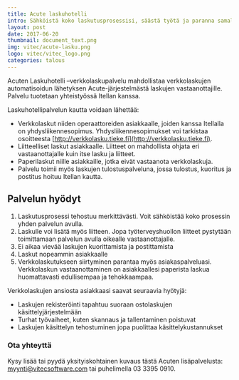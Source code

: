 ```yaml
---
title: Acute laskuhotelli
intro: Sähköistä koko laskutusprosessisi, säästä työtä ja paranna samalla asiakaspalveluasi
layout: post
date: 2017-06-20
thumbnail: document_text.png
img: vitec/acute-lasku.png
logo: vitec/vitec_logo.png
categories: talous
---
```


<i class="fa fa-envelope-o fa-5x fa-pull-left" aria-hidden="true"></i>
Acuten Laskuhotelli –verkkolaskupalvelu mahdollistaa verkkolaskujen automatisoidun lähetyksen Acute-järjestelmästä 
laskujen vastaanottajille. Palvelu tuotetaan yhteistyössä Itellan kanssa. 

Laskuhotellipalvelun kautta voidaan lähettää:

- Verkkolaskut niiden operaattoreiden asiakkaalle, joiden kanssa Itellalla on yhdysliikennesopimus. Yhdysliikennesopimukset voi tarkistaa 
osoitteesta [http://verkkolasku.tieke.fi](http://verkkolasku.tieke.fi).
- Liitteelliset laskut asiakkaalle. Liitteet on mahdollista ohjata eri vastaanottajalle kuin itse lasku ja liitteet.  
- Paperilaskut niille asiakkaille, jotka eivät vastaanota verkkolaskuja.
- Palvelu toimii myös laskujen tulostuspalveluna, jossa tulostus, kuoritus ja postitus hoituu Itellan kautta.

## Palvelun hyödyt

1. Laskutusprosessi tehostuu merkittävästi. Voit sähköistää koko prosessin yhden palvelun avulla.
2. Laskulle voi lisätä myös liitteen. Jopa työterveyshuollon liitteet pystytään toimittamaan palvelun avulla oikealle vastaanottajalle.
3. Ei aikaa vievää laskujen kuorittamista ja postittamista
4. Laskut nopeammin asiakkaalle
5. Verkkolaskutukseen siirtyminen parantaa myös asiakaspalveluasi. Verkkolaskun vastaanottaminen on asiakkaallesi paperista laskua huomattavasti edullisempaa ja tehokkaampaa. 

Verkkolaskujen ansiosta asiakkaasi saavat seuraavia hyötyjä:

- Laskujen rekisteröinti tapahtuu suoraan ostolaskujen käsittelyjärjestelmään
- Turhat työvaiheet, kuten skannaus ja tallentaminen poistuvat
- Laskujen käsittelyn tehostuminen jopa puolittaa käsittelykustannukset

### Ota yhteyttä

Kysy lisää tai pyydä yksityiskohtainen kuvaus tästä Acuten lisäpalvelusta: 
[myynti@vitecsoftware.com](mailto://myynti@vitecsoftware.com) tai puhelimella 03 3395 0910.
